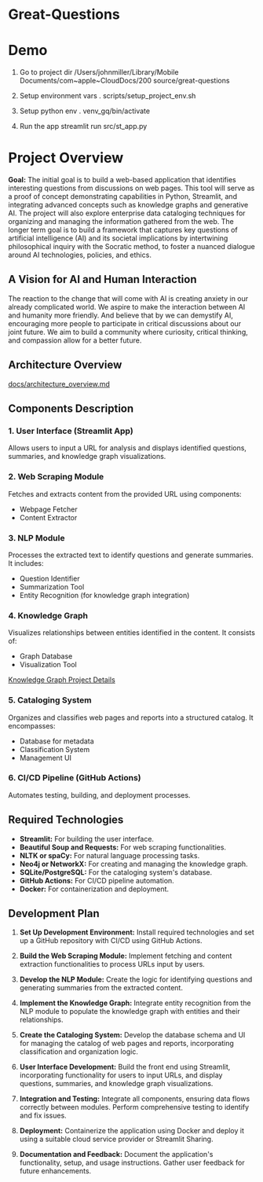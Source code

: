 # Great-Questions

# Demo
1. Go to project dir
/Users/johnmiller/Library/Mobile Documents/com~apple~CloudDocs/200 source/great-questions

2. Setup environment vars
. scripts/setup_project_env.sh

3. Setup python env
. venv_gq/bin/activate

4. Run the app
streamlit run src/st_app.py

# Project Overview

**Goal:** The initial goal is to build a web-based application that identifies interesting questions from discussions on web pages. This tool will serve as a proof of concept demonstrating capabilities in Python, Streamlit, and integrating advanced concepts such as knowledge graphs and generative AI. The project will also explore enterprise data cataloging techniques for organizing and managing the information gathered from the web. 
The longer term goal is to build a framework that captures key questions of artificial intelligence (AI) and its societal implications by intertwining philosophical inquiry with the Socratic method, to foster a nuanced dialogue around AI technologies, policies, and ethics.

## A Vision for AI and Human Interaction

The reaction to the change that will come with AI is creating anxiety in our already complicated world. We aspire to make the interaction between AI and humanity more friendly.  And believe that by we can demystify AI, encouraging more people to participate in critical discussions about our joint future.  We aim to build a community where curiosity, critical thinking, and compassion allow for a better future.

## Architecture Overview

[docs/architecture_overview.md](docs/architecture_overview.md)

<!-- This is an example of what ChatGPT drew to explain the components of the solution.  Its just a start.  I'll ask it again in a few months and maybe it will make more sense!

![Architecture Diagram](/images/gq-diag.webp)

"Please refer to the simplified, decluttered 2D architecture diagram previously provided. This diagram visually represents the structured organization of the application's components and the data flow between them." - ChatGPT -->


## Components Description

### 1. User Interface (Streamlit App)
Allows users to input a URL for analysis and displays identified questions, summaries, and knowledge graph visualizations.
   
### 2. Web Scraping Module
Fetches and extracts content from the provided URL using components:
   - Webpage Fetcher
   - Content Extractor

### 3. NLP Module
Processes the extracted text to identify questions and generate summaries. It includes:
   - Question Identifier
   - Summarization Tool
   - Entity Recognition (for knowledge graph integration)

### 4. Knowledge Graph
Visualizes relationships between entities identified in the content. It consists of:
   - Graph Database
   - Visualization Tool

[Knowledge Graph Project Details](docs/README_knowledgegraph.md)

### 5. Cataloging System
Organizes and classifies web pages and reports into a structured catalog. It encompasses:
   - Database for metadata
   - Classification System
   - Management UI

### 6. CI/CD Pipeline (GitHub Actions)
Automates testing, building, and deployment processes.

## Required Technologies

- **Streamlit:** For building the user interface.
- **Beautiful Soup and Requests:** For web scraping functionalities.
- **NLTK or spaCy:** For natural language processing tasks.
- **Neo4j or NetworkX:** For creating and managing the knowledge graph.
- **SQLite/PostgreSQL:** For the cataloging system's database.
- **GitHub Actions:** For CI/CD pipeline automation.
- **Docker:** For containerization and deployment.

## Development Plan

1. **Set Up Development Environment:** Install required technologies and set up a GitHub repository with CI/CD using GitHub Actions.
   
2. **Build the Web Scraping Module:** Implement fetching and content extraction functionalities to process URLs input by users.

3. **Develop the NLP Module:** Create the logic for identifying questions and generating summaries from the extracted content.

4. **Implement the Knowledge Graph:** Integrate entity recognition from the NLP module to populate the knowledge graph with entities and their relationships.

5. **Create the Cataloging System:** Develop the database schema and UI for managing the catalog of web pages and reports, incorporating classification and organization logic.

6. **User Interface Development:** Build the front end using Streamlit, incorporating functionality for users to input URLs, and display questions, summaries, and knowledge graph visualizations.

7. **Integration and Testing:** Integrate all components, ensuring data flows correctly between modules. Perform comprehensive testing to identify and fix issues.

8. **Deployment:** Containerize the application using Docker and deploy it using a suitable cloud service provider or Streamlit Sharing.

9. **Documentation and Feedback:** Document the application's functionality, setup, and usage instructions. Gather user feedback for future enhancements.
